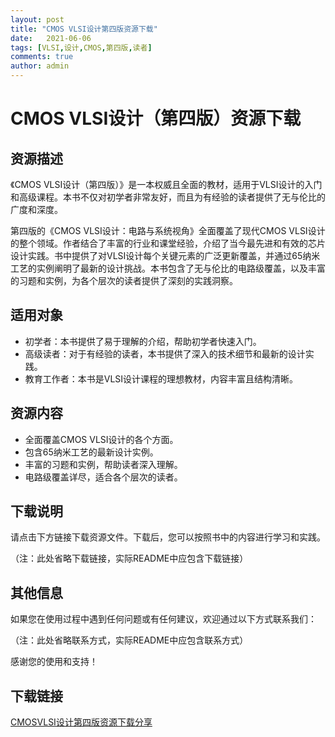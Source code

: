 ```yaml
---
layout: post
title: "CMOS VLSI设计第四版资源下载"
date:   2021-06-06
tags: [VLSI,设计,CMOS,第四版,读者]
comments: true
author: admin
---
```

# CMOS VLSI设计（第四版）资源下载

## 资源描述

《CMOS VLSI设计（第四版）》是一本权威且全面的教材，适用于VLSI设计的入门和高级课程。本书不仅对初学者非常友好，而且为有经验的读者提供了无与伦比的广度和深度。

第四版的《CMOS VLSI设计：电路与系统视角》全面覆盖了现代CMOS VLSI设计的整个领域。作者结合了丰富的行业和课堂经验，介绍了当今最先进和有效的芯片设计实践。书中提供了对VLSI设计每个关键元素的广泛更新覆盖，并通过65纳米工艺的实例阐明了最新的设计挑战。本书包含了无与伦比的电路级覆盖，以及丰富的习题和实例，为各个层次的读者提供了深刻的实践洞察。

## 适用对象

- 初学者：本书提供了易于理解的介绍，帮助初学者快速入门。
- 高级读者：对于有经验的读者，本书提供了深入的技术细节和最新的设计实践。
- 教育工作者：本书是VLSI设计课程的理想教材，内容丰富且结构清晰。

## 资源内容

- 全面覆盖CMOS VLSI设计的各个方面。
- 包含65纳米工艺的最新设计实例。
- 丰富的习题和实例，帮助读者深入理解。
- 电路级覆盖详尽，适合各个层次的读者。

## 下载说明

请点击下方链接下载资源文件。下载后，您可以按照书中的内容进行学习和实践。

（注：此处省略下载链接，实际README中应包含下载链接）

## 其他信息

如果您在使用过程中遇到任何问题或有任何建议，欢迎通过以下方式联系我们：

（注：此处省略联系方式，实际README中应包含联系方式）

感谢您的使用和支持！

## 下载链接

[CMOSVLSI设计第四版资源下载分享](https://pan.quark.cn/s/a42deb70a145)